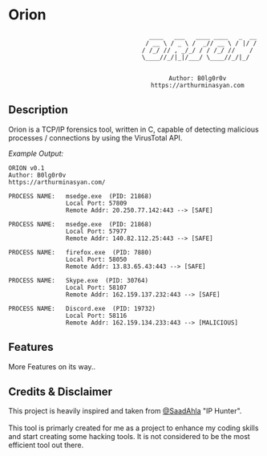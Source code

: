 # Orion

<div align=center>
     
    
                                          ____   ___   ____ ____   _  __
                                         / __ \ / _ \ /  _// __ \ / |/ /
                                        / /_/ // , _/_/ / / /_/ //    / 
                                        \____//_/|_|/___/ \____//_/|_/  
                                                                        
                                                                                    
                                       Author: B0lg0r0v
                                       https://arthurminasyan.com

</div>

## Description
Orion is a TCP/IP forensics tool, written in C, capable of detecting malicious processes / connections by using the VirusTotal API.

*Example Output:*
```
ORION v0.1
Author: B0lg0r0v
https://arthurminasyan.com/

PROCESS NAME:   msedge.exe  (PID: 21868)
                Local Port: 57809
                Remote Addr: 20.250.77.142:443 --> [SAFE]

PROCESS NAME:   msedge.exe  (PID: 21868)
                Local Port: 57977
                Remote Addr: 140.82.112.25:443 --> [SAFE]

PROCESS NAME:   firefox.exe  (PID: 7880)
                Local Port: 58050
                Remote Addr: 13.83.65.43:443 --> [SAFE]

PROCESS NAME:   Skype.exe  (PID: 30764)
                Local Port: 58107
                Remote Addr: 162.159.137.232:443 --> [SAFE]

PROCESS NAME:   Discord.exe  (PID: 19732)
                Local Port: 58116
                Remote Addr: 162.159.134.233:443 --> [MALICIOUS]

```

## Features

More Features on its way..

## Credits & Disclaimer
This project is heavily inspired and taken from [@SaadAhla](https://github.com/SaadAhla) "IP Hunter".<br><br> This tool is primarly created for me as a project to enhance my coding skills and start creating some hacking tools. It is not considered to be the most efficient tool out there.<br><br>
